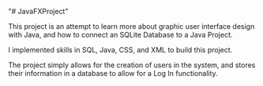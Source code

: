 "# JavaFXProject" 

This project is an attempt to learn more about graphic user interface design with Java, and how to connect an SQLite Database to a Java Project. 

I implemented skills in SQL, Java, CSS, and XML to build this project. 

The project simply allows for the creation of users in the system, and stores their information in a database to allow for a Log In functionality.
